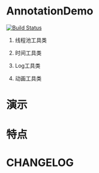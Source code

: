 # AnnotationDemo

[![Build Status](https://travis-ci.org/meolu/walle-web.svg?branch=master)](https://travis-ci.org/meolu/walle-web)

1. 线程池工具类

2. 时间工具类

3. Log工具类

4. 动画工具类

# 演示

# 特点

# CHANGELOG






